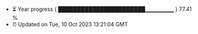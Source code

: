 - ⏳ Year progress { ███████████████████████▁▁▁▁▁▁▁ } 77.41 %
- ⏰ Updated on Tue, 10 Oct 2023 13:21:04 GMT

